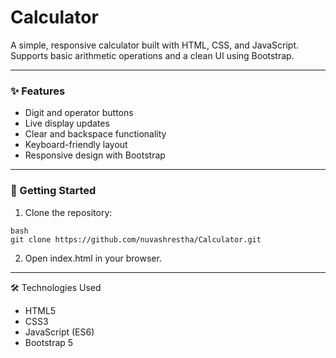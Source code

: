 # Calculator

A simple, responsive calculator built with HTML, CSS, and JavaScript. Supports basic arithmetic operations and a clean UI using Bootstrap.

---

### ✨ Features

* Digit and operator buttons
* Live display updates
* Clear and backspace functionality
* Keyboard-friendly layout
* Responsive design with Bootstrap

---

### 🚀 Getting Started

1. Clone the repository:

```
bash
git clone https://github.com/nuvashrestha/Calculator.git
```

2. Open index.html in your browser.

---

🛠 Technologies Used

- HTML5
- CSS3
- JavaScript (ES6)
- Bootstrap 5
